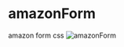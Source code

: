 # amazonForm
amazon form css
![amazonForm](https://user-images.githubusercontent.com/96654573/208319192-f2bc8ea8-b05d-462f-a7fa-6eb77872e84a.png)
